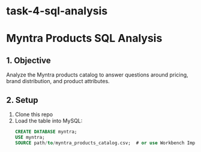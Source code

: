 # task-4-sql-analysis
# Myntra Products SQL Analysis

## 1. Objective  
Analyze the Myntra products catalog to answer questions around pricing, brand distribution, and product attributes.

## 2. Setup  
1. Clone this repo  
2. Load the table into MySQL:
   ```sql
   CREATE DATABASE myntra;
   USE myntra;
   SOURCE path/to/myntra_products_catalog.csv;  # or use Workbench Import Wizard 
